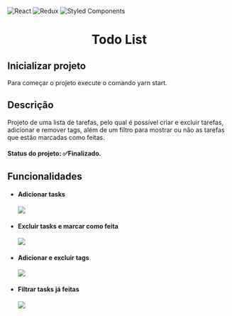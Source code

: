 ![React](https://img.shields.io/badge/react-%2320232a.svg?style=for-the-badge&logo=react&logoColor=%2361DAFB)
![Redux](https://img.shields.io/badge/redux-%23593d88.svg?style=for-the-badge&logo=redux&logoColor=white)
![Styled Components](https://img.shields.io/badge/styled--components-DB7093?style=for-the-badge&logo=styled-components&logoColor=white)
# <p align="center">Todo List</p>

<h2>Inicializar projeto</h2> Para começar o projeto execute o comando yarn start.
<h2>Descrição</h2> Projeto de uma lista de tarefas, pelo qual é possível criar e excluir tarefas, adicionar e remover
tags, além de um filtro para mostrar ou não as tarefas que estão marcadas como feitas.
<h4>Status do projeto: ✅Finalizado.</h4>

## Funcionalidades

<ul>
  <li>
    <h4>Adicionar tasks</h4>
    <img src="https://media.giphy.com/media/SZy0kMfiBquiqYt4io/giphy.gif?cid=790b76115f0fc5082778dce38e007ce0f23e1ddc4d1e47bb&rid=giphy.gif&ct=g">
  </li>
  <li>
    <h4>Excluir tasks e marcar como feita</h4>
    <img src="https://media.giphy.com/media/X9W2fIaZ1XRfu4lGnL/giphy.gif?cid=790b76116f46c5a8c8d82f650e6923cb5fa6ef6af34eb438&rid=giphy.gif&ct=g">
  </li>
  <li>
    <h4>Adicionar e excluir tags</h4>
    <img src="https://media.giphy.com/media/XhUavEWvhoOCQPXX7e/giphy.gif?cid=790b761134f310fdb31f9cc2032af23f06f0447b17312a2d&rid=giphy.gif&ct=g">
  </li>
  <li>
    <h4>Filtrar tasks já feitas</h4>
    <img src="https://media.giphy.com/media/SfWz0fAMCXxOvT3ZLc/giphy.gif?cid=790b761125adb6bca88652f4381e603866f87f4787cc1ddd&rid=giphy.gif&ct=g">
  </li>
</ul>

